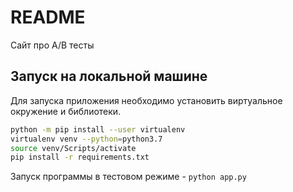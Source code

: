 # README

Сайт про A/B тесты

## Запуск на локальной машине

Для запуска приложения необходимо установить виртуальное окружение и библиотеки.

```bash
python -m pip install --user virtualenv
virtualenv venv --python=python3.7
source venv/Scripts/activate
pip install -r requirements.txt
```

Запуск программы в тестовом режиме - `python app.py`

